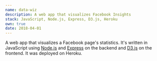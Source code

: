 ```yaml
---
name: data-wiz
description: A web app that visualizes Facebook Insights
stack: JavaScript, Node.js, Express, D3.js, Heroku
own: true
date: 2018-04-01
---
```


A web app that visualizes a Facebook page's statistics. It's written in JavaScript using [Node.js](https://nodejs.org/) and [Express](http://expressjs.com/) on the backend and [D3.js](https://d3js.org/) on the frontend. It was deployed on Heroku.
